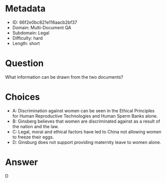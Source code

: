 # Metadata

- ID: 66f2e0bc821e116aacb2bf37
- Domain: Multi-Document QA
- Subdomain: Legal
- Difficulty: hard
- Length: short

# Question

What information can be drawn from the two documents?

# Choices

- A: Discrimination against women can be seen in the Ethical Principles for Human Reproductive Technologies and Human Sperm Banks alone.
- B: Ginsberg believes that women are discriminated against as a result of the nation and the law.
- C: Legal, moral and ethical factors have led to China not allowing women to freeze their eggs.
- D: Ginsburg does not support providing maternity leave to women alone.

# Answer

D
